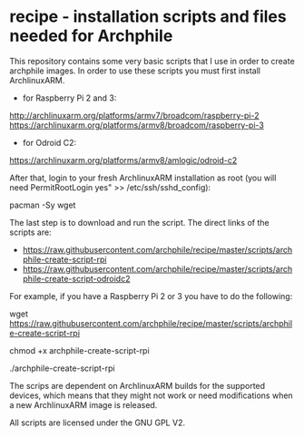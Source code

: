 recipe - installation scripts and files needed for Archphile
======

This repository contains some very basic scripts that I use in order to create archphile images. 
In order to use these scripts you must first install ArchlinuxARM.

- for Raspberry Pi 2 and 3:

http://archlinuxarm.org/platforms/armv7/broadcom/raspberry-pi-2
https://archlinuxarm.org/platforms/armv8/broadcom/raspberry-pi-3

- for Odroid C2:

https://archlinuxarm.org/platforms/armv8/amlogic/odroid-c2


After that, login to your fresh ArchlinuxARM installation as root (you will need 
PermitRootLogin yes" >> /etc/ssh/sshd_config):

pacman -Sy wget

The last step is to download and run the script. The direct links of the scripts are:

- https://raw.githubusercontent.com/archphile/recipe/master/scripts/archphile-create-script-rpi
- https://raw.githubusercontent.com/archphile/recipe/master/scripts/archphile-create-script-odroidc2

For example, if you have a Raspberry Pi 2 or 3 you have to do the following:

wget https://raw.githubusercontent.com/archphile/recipe/master/scripts/archphile-create-script-rpi

chmod +x archphile-create-script-rpi

./archphile-create-script-rpi


The scrips are dependent on ArchlinuxARM builds for the supported devices, which means that they might not work or need modifications when a new ArchlinuxARM image is released.

All scripts are licensed under the GNU GPL V2.












